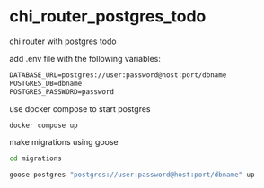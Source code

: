 # chi_router_postgres_todo
chi router with postgres todo

add .env file with the following variables:

```cmd
DATABASE_URL=postgres://user:password@host:port/dbname
POSTGRES_DB=dbname
POSTGRES_PASSWORD=password

```
use docker compose to start postgres

```cmd
docker compose up
```


make migrations using goose

```cmd
cd migrations
```

```cmd
goose postgres "postgres://user:password@host:port/dbname" up 
```